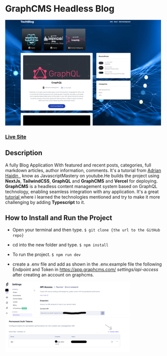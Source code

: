 # GraphCMS Headless Blog

<img src="./public/Screenshot-webApp.png" width="500">

### <a href="https://blog-project-samermaz.vercel.app/" target="_blank">Live Site</a>

## Description
A fully Blog Application With featured and recent posts, categories, full markdown articles, author information, comments. It's a tutorial from
<a href="https://github.com/adrianhajdin/project_graphql_blog" target="_blank">Adrian Hajdin </a>, know as JavascriptMastery on youtube.He builds the project using **NextJs**, **TailwindCSS**, **GraphQL** and **GraphCMS** and **Vercel** for deploying.
**GraphCMS** is a headless content management system based on GraphQL technology, enabling seamless integration with any application. It's a great <a href="https://www.youtube.com/watch?v=HYv55DhgTuA" target="_blank">tutorial </a> where i learned the technologies mentioned and try to make it more challenging by adding **Typescript** to it.     


## How to Install and Run the Project
- Open your terminal and then type. `$ git clone {the url to the GitHub repo}`  
- cd into the new folder and type. `$ npm install`  
- To run the project. `$ npm run dev`


- create a .env file and add as shown in the .env.example file the following Endpoint and Token in https://app.graphcms.com/ *settings/api-access* after creating an account on graphcms.

<img src="./public/graphCMSI.jpg" width="400">     <img src="./public/token.png" width="400">
